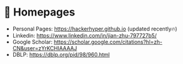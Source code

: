 # 📎 Homepages
- Personal Pages: https://hackerhyper.github.io (updated recently🔥)
- Linkedin: https://www.linkedin.com/in/jian-zhu-797727b5/
- Google Scholar: https://scholar.google.com/citations?hl=zh-CN&user=zYrKCHIAAAAJ
- DBLP: https://dblp.org/pid/98/960.html
